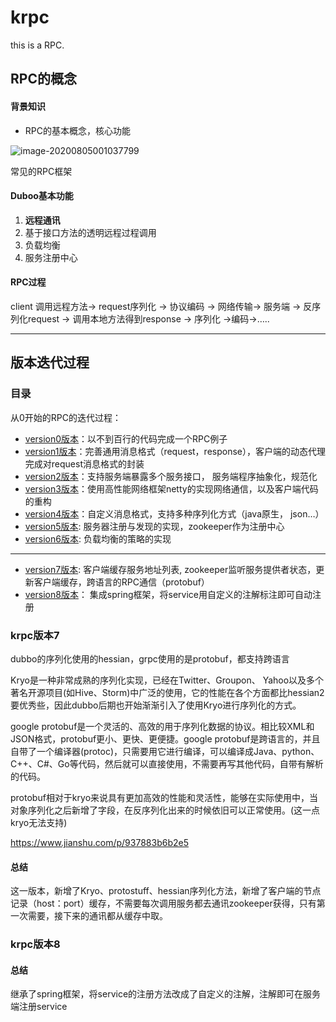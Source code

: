 # krpc

this is a RPC.

## RPC的概念

#### 背景知识

- RPC的基本概念，核心功能

![image-20200805001037799](http://ganghuan.oss-cn-shenzhen.aliyuncs.com/img/image-20200805124759206.png)

常见的RPC框架

#### Duboo基本功能

1. **远程通讯**
2. 基于接口方法的透明远程过程调用
3. 负载均衡
4. 服务注册中心

#### RPC过程

client 调用远程方法-> request序列化 -> 协议编码 -> 网络传输-> 服务端 -> 反序列化request -> 调用本地方法得到response -> 序列化 ->编码->…..



------



## 版本迭代过程

### 目录

从0开始的RPC的迭代过程：

- [version0版本](#0.一个最简单的RPC调用)：以不到百行的代码完成一个RPC例子
- [version1版本](#1.MyRPC版本1)：完善通用消息格式（request，response），客户端的动态代理完成对request消息格式的封装
- [version2版本](#2.MyRPC版本2)：支持服务端暴露多个服务接口， 服务端程序抽象化，规范化
- [version3版本](#3.MyRPC版本3)：使用高性能网络框架netty的实现网络通信，以及客户端代码的重构
- [version4版本](#4.MyRPC版本4)：自定义消息格式，支持多种序列化方式（java原生， json…）
- [version5版本](#5.MyRPC版本5):   服务器注册与发现的实现，zookeeper作为注册中心
- [version6版本](#MyRPC版本6):   负载均衡的策略的实现

-------



- [version7版本](#7.MyRPC版本7):   客户端缓存服务地址列表, zookeeper监听服务提供者状态，更新客户端缓存，跨语言的RPC通信（protobuf）
- [version8版本](#8.MyRPC版本8)： 集成spring框架，将service用自定义的注解标注即可自动注册



### krpc版本7

dubbo的序列化使用的hessian，grpc使用的是protobuf，都支持跨语言

Kryo是一种非常成熟的序列化实现，已经在Twitter、Groupon、 Yahoo以及多个著名开源项目(如Hive、Storm)中广泛的使用，它的性能在各个方面都比hessian2要优秀些，因此dubbo后期也开始渐渐引入了使用Kryo进行序列化的方式。

google protobuf是一个灵活的、高效的用于序列化数据的协议。相比较XML和JSON格式，protobuf更小、更快、更便捷。google protobuf是跨语言的，并且自带了一个编译器(protoc)，只需要用它进行编译，可以编译成Java、python、C++、C#、Go等代码，然后就可以直接使用，不需要再写其他代码，自带有解析的代码。

protobuf相对于kryo来说具有更加高效的性能和灵活性，能够在实际使用中，当对象序列化之后新增了字段，在反序列化出来的时候依旧可以正常使用。(这一点kryo无法支持)

https://www.jianshu.com/p/937883b6b2e5

#### 总结

这一版本，新增了Kryo、protostuff、hessian序列化方法，新增了客户端的节点记录（host：port）缓存，不需要每次调用服务都去通讯zookeeper获得，只有第一次需要，接下来的通讯都从缓存中取。



### krpc版本8

#### 总结

继承了spring框架，将service的注册方法改成了自定义的注解，注解即可在服务端注册service